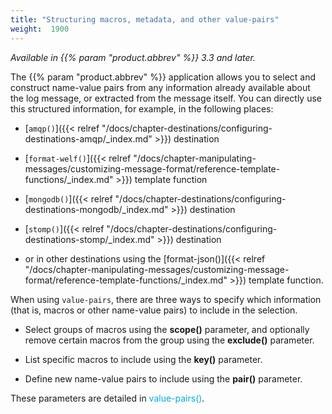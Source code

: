 ```yaml
---
title: "Structuring macros, metadata, and other value-pairs"
weight:  1900
---
```

<!-- DISCLAIMER: This file is based on the syslog-ng Open Source Edition documentation https://github.com/balabit/syslog-ng-ose-guides/commit/2f4a52ee61d1ea9ad27cb4f3168b95408fddfdf2 and is used under the terms of The syslog-ng Open Source Edition Documentation License. The file has been modified by Axoflow. -->

*Available in {{% param "product.abbrev" %}} 3.3 and later.*

The {{% param "product.abbrev" %}} application allows you to select and construct name-value pairs from any information already available about the log message, or extracted from the message itself. You can directly use this structured information, for example, in the following places:

  - [`amqp()`]({{< relref "/docs/chapter-destinations/configuring-destinations-amqp/_index.md" >}}) destination

  - [`format-welf()`]({{< relref "/docs/chapter-manipulating-messages/customizing-message-format/reference-template-functions/_index.md" >}}) template function

  - [`mongodb()`]({{< relref "/docs/chapter-destinations/configuring-destinations-mongodb/_index.md" >}}) destination

  - [`stomp()`]({{< relref "/docs/chapter-destinations/configuring-destinations-stomp/_index.md" >}}) destination

  - or in other destinations using the [format-json()]({{< relref "/docs/chapter-manipulating-messages/customizing-message-format/reference-template-functions/_index.md" >}}) template function.

When using `value-pairs`, there are three ways to specify which information (that is, macros or other name-value pairs) to include in the selection.

  - Select groups of macros using the **scope()** parameter, and optionally remove certain macros from the group using the **exclude()** parameter.

  - List specific macros to include using the **key()** parameter.

  - Define new name-value pairs to include using the **pair()** parameter.

These parameters are detailed in <span class="mcFormatColor" style="color: #04aada;">value-pairs()</span>.
